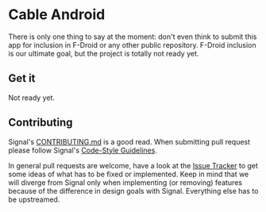 # Cable Android

There is only one thing to say at the moment:
don't even think to submit this app for inclusion in F-Droid
or any other public repository. F-Droid inclusion is our ultimate
goal, but the project is totally not ready yet.

## Get it

Not ready yet.

## Contributing

Signal's [CONTRIBUTING.md](https://github.com/WhisperSystems/Signal-Android/blob/master/CONTRIBUTING.md) is a good read. When submitting pull request please follow Signal's [Code-Style Guidelines](https://github.com/WhisperSystems/Signal-Android/wiki/Code-Style-Guidelines).

In general pull requests are welcome, have a look at the [Issue Tracker](https://github.com/CableIM/Cable-Android/issues) to get some ideas of what has to be fixed or implemented. Keep in mind that we will diverge from Signal only when implementing (or removing) features because of the difference in design goals with Signal. Everything else has to be upstreamed.

